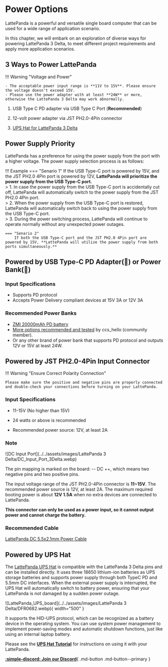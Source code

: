 # Power Options

LattePanda is a powerful and versatile single board computer that can be used for a wide range of application scenario.

In this chapter, we will embark on an exploration of diverse ways for powering LattePanda 3 Delta, to meet different project requirements and apply more application scenarios.

## 3 Ways to Power LattePanda

!!! Warning "Voltage and Power"

    - The acceptable power input range is **11V to 15V**. Please ensure the voltage doesn't exceed 15V.
    - Please use the power adapter with at least **24W** or more, otherwise the LattePanda 3 Delta may work abnormally.

1. USB Type C PD adapter via USB Type C Port (**Recommended**)

2. 12-volt power adapter  via  JST PH2.0-4Pin connector

3. [UPS Hat for LattePanda 3 Delta](https://www.dfrobot.com/product-2735.html)

## Power Supply Priority

LattePanda has a preference for using the power supply from the port with a higher voltage. The power supply selection process is as follows:

!!! Example
    === "Senario 1"
        If the USB Type-C port is powered by 15V, and the JST PH2.0 4Pin port is powered by 12V, **LattePanda will prioritize the power supply from the USB Type-C port.**<br>
        > 1. In case the power supply from the USB Type-C port is accidentally cut off, LattePanda will automatically switch to the power supply from the JST PH2.0 4Pin port.<br>
        > 2. When the power supply from the USB Type-C port is restored, LattePanda will automatically switch back to using the power supply from the USB Type-C port.<br>
        > 3. During the power switching process, LattePanda will continue to operate normally without any unexpected power outages.

    === "Senario 2"
        If both the USB Type-C port and the JST PH2.0 4Pin port are powered by 15V, **LattePanda will utilize the power supply from both ports simultaneously.**

## Powered by USB Type-C PD Adapter(🔌) or Power Bank(🔋)

### Input Specifications

* Supports PD protocol
* Accepts Power Delivery compliant devices at 15V 3A or 12V 3A

### Recommended Power Banks

* [ZMI 20000mAh PD battery](https://www.amazon.com/ZMI-Pixelbook-Nintendo-External-Powerbank/dp/B072BD98CM/ref=sr_1_1?dchild=1&keywords=ZMI&qid=1600766468&sr=8-1)
* [More options recommended and tested](https://www.lattepanda.com/topic-f23t17787.html) by ccs_hello (community member).
* Or any other brand of power bank that supports PD protocol and outputs 12V or 15V at least 24W.

## Powered by JST PH2.0-4Pin Input Connector

!!! Warning "Ensure Correct Polarity Connection"

    Please make sure the positive and negative pins are properly connected and double-check your connections before turning on your LattePanda.

### Input Specifications

- 11-15V (No higher than 15V)

- 24 watts or above is recommended 

- Recommended power source: 12V, at least 2A

### Note

![DC Input Port](../../assets/images/LattePanda 3 Delta/DC_Input_Port_3Delta.webp) 


The pin mapping is marked on the board: -- DC ++, which means two negative pins and two positive pins.

The input voltage range of the JST PH2.0-4Pin connector is **11~15V**. The recommended power source is 12V, at least 2A. The maximum required booting power is about **12V 1.5A** when no extra devices are connected to LattePanda. 

**This connector can only be used as a power input, so it cannot output power and cannot charge the battery.**

### Recommended Cable

[LattePanda DC 5.5x2.1mm Power Cable](https://www.dfrobot.com/product-2624.html)




## Powered by UPS Hat

The [LattePanda UPS Hat](https://www.dfrobot.com/product-2735.html) is compatible with the LattePanda 3 Delta pins and can be installed directly. It uses three 18650 lithium-ion batteries as UPS storage batteries and supports power supply through both TypeC PD and 5.5mm DC interfaces. When the external power supply is interrupted, the UPS Hat will automatically switch to battery power, ensuring that your LattePanda is not damaged by a sudden power outage.

![LattePanda_UPS_board](../../assets/images/LattePanda 3 Delta/DFR0682.webp){ width="500" } 

It supports the HID-UPS protocol, which can be recognized as a battery device in the operating system. You can use system power management to implement power-saving modes and automatic shutdown functions, just like using an internal laptop battery.

Please see the [**UPS Hat Tutorial**](https://wiki.dfrobot.com/SKU_DFR0682_LattePanda_Alpha_Delta_UPS_Hat) for instructions on using it with your LattePanda.



[**:simple-discord: Join our Discord**](https://discord.gg/k6YPYQgmHt){ .md-button .md-button--primary }